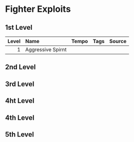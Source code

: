# Fighter Exploits

## 1st Level

| Level | Name | Tempo | Tags | Source |
| ----: | :--- | :---- | :--- | :----- |
|     1 | Aggressive Spirnt |       |      |        |


## 2nd Level

## 3rd Level

## 4ht Level

## 4th Level

## 5th Level


